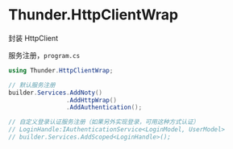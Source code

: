 # Thunder.HttpClientWrap
封装 HttpClient

服务注册，`program.cs`

```cs
using Thunder.HttpClientWrap;

// 默认服务注册
builder.Services.AddNoty()
                .AddHttpWrap()
                .AddAuthentication();

// 自定义登录认证服务注册（如果另外实现登录，可用这种方式认证）
// LoginHandle:IAuthenticationService<LoginModel, UserModel>
// builder.Services.AddScoped<LoginHandle>();
```